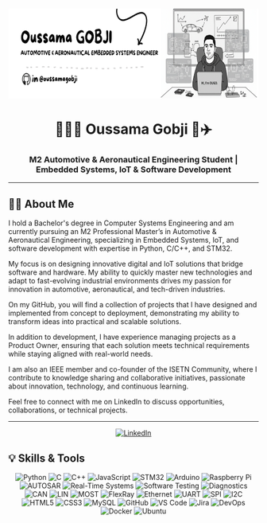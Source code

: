 <p align="center">
  <img src="ougogithub.png" alt="Header" height="180"/>
</p>

<h1 align="center">🧑🏻‍💻 Oussama Gobji 🚗✈️</h1>
<h3 align="center">M2 Automotive & Aeronautical Engineering Student | Embedded Systems, IoT & Software Development</h3>

---

## 👨‍💻 About Me

I hold a Bachelor's degree in Computer Systems Engineering and am currently pursuing an M2 Professional Master’s in Automotive & Aeronautical Engineering, specializing in Embedded Systems, IoT, and software development with expertise in Python, C/C++, and STM32.  

My focus is on designing innovative digital and IoT solutions that bridge software and hardware. My ability to quickly master new technologies and adapt to fast-evolving industrial environments drives my passion for innovation in automotive, aeronautical, and tech-driven industries.

On my GitHub, you will find a collection of projects that I have designed and implemented from concept to deployment, demonstrating my ability to transform ideas into practical and scalable solutions.

In addition to development, I have experience managing projects as a Product Owner, ensuring that each solution meets technical requirements while staying aligned with real-world needs.

I am also an IEEE member and co-founder of the ISETN Community, where I contribute to knowledge sharing and collaborative initiatives, passionate about innovation, technology, and continuous learning.

Feel free to connect with me on LinkedIn to discuss opportunities, collaborations, or technical projects.

---
<p align="center"> <a href="https://www.linkedin.com/in/oussamagobji"> <img src="https://img.shields.io/badge/LinkedIn-0A66C2?logo=linkedin&logoColor=white" alt="LinkedIn"/> </a> </p>

## 💡 Skills & Tools

<p align="center">
  <!-- Programming Languages -->
  <img src="https://img.shields.io/badge/Python-3776AB?logo=python&logoColor=white" alt="Python"/>
  <img src="https://img.shields.io/badge/C-00599C?logo=c&logoColor=white" alt="C"/>
  <img src="https://img.shields.io/badge/C++-00599C?logo=c%2B%2B&logoColor=white" alt="C++"/>
  <img src="https://img.shields.io/badge/JavaScript-F7DF1E?logo=javascript&logoColor=black" alt="JavaScript"/>
  
  <!-- Embedded & IoT -->
  <img src="https://img.shields.io/badge/STM32-0080FF?logo=stmicroelectronics&logoColor=white" alt="STM32"/>
  <img src="https://img.shields.io/badge/Arduino-00979D?logo=arduino&logoColor=white" alt="Arduino"/>
  <img src="https://img.shields.io/badge/Raspberry%20Pi-A22846?logo=raspberrypi&logoColor=white" alt="Raspberry Pi"/>
  
  <!-- Automotive & Aeronautical Skills -->
  <img src="https://img.shields.io/badge/AUTOSAR-FF6F00?logoColor=white" alt="AUTOSAR"/>
  <img src="https://img.shields.io/badge/Real--Time%20Systems-000000?logoColor=white" alt="Real-Time Systems"/>
  <img src="https://img.shields.io/badge/Software%20Testing-1F77B4?logoColor=white" alt="Software Testing"/>
  <img src="https://img.shields.io/badge/Diagnostics-6610f2?logoColor=white" alt="Diagnostics"/>
  
  <!-- Communication Protocols -->
  <img src="https://img.shields.io/badge/CAN-000000?logoColor=white" alt="CAN"/>
  <img src="https://img.shields.io/badge/LIN-000000?logoColor=white" alt="LIN"/>
  <img src="https://img.shields.io/badge/MOST-000000?logoColor=white" alt="MOST"/>
  <img src="https://img.shields.io/badge/FlexRay-000000?logoColor=white" alt="FlexRay"/>
  <img src="https://img.shields.io/badge/Ethernet-0077C8?logo=ethernet&logoColor=white" alt="Ethernet"/>
  <img src="https://img.shields.io/badge/UART-000000?logoColor=white" alt="UART"/>
  <img src="https://img.shields.io/badge/SPI-000000?logoColor=white" alt="SPI"/>
  <img src="https://img.shields.io/badge/I2C-000000?logoColor=white" alt="I2C"/>
  
  <!-- Web & Tools -->
  <img src="https://img.shields.io/badge/HTML5-E34F26?logo=html5&logoColor=white" alt="HTML5"/>
  <img src="https://img.shields.io/badge/CSS3-1572B6?logo=css3&logoColor=white" alt="CSS3"/>
  <img src="https://img.shields.io/badge/MySQL-4479A1?logo=mysql&logoColor=white" alt="MySQL"/>
  <img src="https://img.shields.io/badge/GitHub-181717?logo=github&logoColor=white" alt="GitHub"/>
  <img src="https://img.shields.io/badge/VS%20Code-007ACC?logo=visualstudiocode&logoColor=white" alt="VS Code"/>
  <img src="https://img.shields.io/badge/Jira-0052CC?logo=jira&logoColor=white" alt="Jira"/>
  <img src="https://img.shields.io/badge/DevOps-2496ED?logo=docker&logoColor=white" alt="DevOps"/>
  <img src="https://img.shields.io/badge/Docker-2496ED?logo=docker&logoColor=white" alt="Docker"/>
  <img src="https://img.shields.io/badge/Ubuntu-E95420?logo=ubuntu&logoColor=white" alt="Ubuntu"/>
</p>
